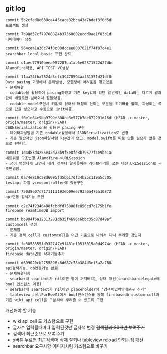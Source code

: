 
## git log 

```
commit 5b2cfed8e630ce445cace32bca43a7bdef3f0d5d
프로젝트 생성
```

```
commit 7b98d37cf79708824b37360602ecdd0ae1f83b1d
더미데이터 생성
```
 
``` 
commit 564cea1a36c74f0c00dccee0007621f74f07c4e1
searchbar local basic 구현 완료
```

```
commit c1aec77910beea057287ba1ab6e62871522d27db
Alamofire적용, API TEST VC생성
```

```
commit 11aa24fba7524a3efc39470594aaf31351d21df0
Data pasing 과정에서 문제발생, 모델링에 어려움을 겪고있음
- 문제해결
- codable을 활용하여 pasing하였고 기존 key값이 있던 일반적인 data와는 다르게 결과값이 배열로만 넘어와서 힘들었음. 
- codable model구현시 키값이 없어서 매칭이 안되는 부분을 초기화를 할때, 파싱되는 쪽으로 값을 넣으라고 수동으로 init해줌.
```

```
commit f0e1e64c9ba9799d800ce3e577b7de872291d16d (HEAD -> master, origin/master, origin/HEAD)
JSONSerialization을 활용한 pasing 구현
- 데이터파싱방법 기존 codable활용에서 JSONSerialization로 변경 
- 기존 일반적인 json파일처럼 key값이 없고, model.swift를 따로 만들 필요가 없을 것으로 판단함.
```

```
commit 1d4d83d4255e42d73b9f5e8fe8b79577fce9be1a
네트워킹 구조변경 Alamofire->URLSession
- 굳이 엄청나게 크면서 내가 전부다 알지못하는 라이브러리를 쓰는 대신 URLSession로 구조변경함. 
```

```
commit 0a74e810c58d6095fd5b617df34b25c119a5c305
testapi 파일 viewcontroller에 적용구현
```

```
commit 750d8607c7171113193eb09ee793a6a476a10872
api연동 검색기능 구현
```

```
commit c2c74f2346488fcbdfd75808fc856cd7d175b1fe
firebase reamtimeDB import
```

```
commit bb904f6a12313281db35f4696c6bbc35c87d49af
customcell 생성
- 문제점 
- 기존 검색 cell과 customcell을 어떤 기준으로 나눠서 다시 뿌려줄 것인지 
```


```
commit fe3058355fd932747e9f481ef0513015a0d4974c (HEAD -> master, origin/master, origin/HEAD)
firebase data연동 삭제기능추가
```

```
commit d699020cb2755896c8d687c78b384d3ef5a2a788
api검색기능, db연동기능 완료
- 문제해결사항 
- searbar내 seartext가 nil이면 앱이 꺼져버리는 상태 개선(searchbardelegate에 bool 인스턴스 이용)
- searbar내 seartext가 nil이면 placeholder에 "검색어입력안내문구 추가"
- tableview cellForRowAt에서 bool인스턴스를 통해 firebasedb custom cell과 기존 wiki api cell을 구분하여 뿌려줄 수 있도록 구현 
```


개선해야 할 기능
- wiki api cell 도 커스텀으로 구현 
- 글자수 입력될때마다 입력된것만 글자색 변경
~~검색결과 20개만 보여주기~~ 
- 검색어 최근순으로 보여주기 
- x버튼 누르면 최근검색어 삭제 잘되나 tableview reload 안되는점 개선
- searchbar 요구사항 이미지처럼 커스텀으로 바꾸기 



